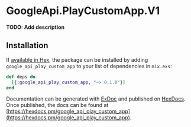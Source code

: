 # GoogleApi.PlayCustomApp.V1

**TODO: Add description**

## Installation

If [available in Hex](https://hex.pm/docs/publish), the package can be installed
by adding `google_api_play_custom_app` to your list of dependencies in `mix.exs`:

```elixir
def deps do
  [{:google_api_play_custom_app, "~> 0.1.0"}]
end
```

Documentation can be generated with [ExDoc](https://github.com/elixir-lang/ex_doc)
and published on [HexDocs](https://hexdocs.pm). Once published, the docs can
be found at [https://hexdocs.pm/google_api_play_custom_app](https://hexdocs.pm/google_api_play_custom_app).
